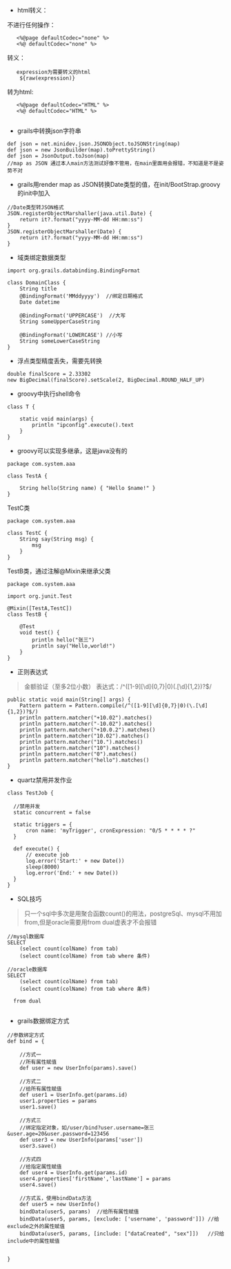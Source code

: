 * html转义：

不进行任何操作：
```
   <%@page defaultCodec="none" %>
   <%@ defaultCodec="none" %>
```

转义：

```
   expression为需要转义的html
    ${raw(expression)}
```

转为html:

```
   <%@page defaultCodec="HTML" %>
   <%@ defaultCodec="HTML" %>
   
 ```
 
* grails中转换json字符串

```
def json = net.minidev.json.JSONObject.toJSONString(map)
def json = new JsonBuilder(map).toPrettyString()
def json = JsonOutput.toJson(map)
//map as JSON 通过本人main方法测试好像不管用，在main里面用会报错，不知道是不是姿势不对
```

* grails用render map as JSON转换Date类型的值，在init/BootStrap.groovy的init中加入

```
//Date类型转JSON格式
JSON.registerObjectMarshaller(java.util.Date) {
    return it?.format("yyyy-MM-dd HH:mm:ss")
}
JSON.registerObjectMarshaller(Date) {
    return it?.format("yyyy-MM-dd HH:mm:ss")
}

```

* 域类绑定数据类型

```
import org.grails.databinding.BindingFormat

class DomainClass {
    String title
    @BindingFormat('MMddyyyy')  //绑定日期格式
    Date datetime
    
    @BindingFormat('UPPERCASE')  //大写
    String someUpperCaseString

    @BindingFormat('LOWERCASE') //小写
    String someLowerCaseString
}
```

* 浮点类型精度丢失，需要先转换

```
double finalScore = 2.33302
new BigDecimal(finalScore).setScale(2, BigDecimal.ROUND_HALF_UP)
```

* groovy中执行shell命令

```
class T {

    static void main(args) {
        println "ipconfig".execute().text
    }
}
```

* groovy可以实现多继承，这是java没有的

```
package com.system.aaa

class TestA {

    String hello(String name) { "Hello $name!" }
}
```

TestC类

```
package com.system.aaa

class TestC {
    String say(String msg) {
        msg
    }
}

```

TestB类，通过注解@Mixin来继承父类

```
package com.system.aaa

import org.junit.Test

@Mixin([TestA,TestC])
class TestB {

    @Test
    void test() {
        println hello("张三")
        println say("Hello,world!")
    }
}
```

* 正则表达式

> 金额验证（至多2位小数）
> 表达式：/^([1-9][\d]{0,7}|0)(\.[\d]{1,2})?$/

```
public static void main(String[] args) {
    Pattern pattern = Pattern.compile(/^([1-9][\d]{0,7}|0)(\.[\d]{1,2})?$/)
    println pattern.matcher("+10.02").matches()
    println pattern.matcher("-10.02").matches()
    println pattern.matcher("+10.0.2").matches()
    println pattern.matcher("10.02").matches()
    println pattern.matcher("10.").matches()
    println pattern.matcher("10").matches()
    println pattern.matcher("0").matches()
    println pattern.matcher("hello").matches()
}
```

* quartz禁用并发作业

```
class TestJob {

  //禁用并发
  static concurrent = false

  static triggers = {
      cron name: 'myTrigger', cronExpression: "0/5 * * * * ?"
  }

  def execute() {
      // execute job
      log.error('Start:' + new Date())
      sleep(8000)
      log.error('End:' + new Date())
  }
}
```
* SQL技巧

> 只一个sql中多次是用聚合函数count()的用法，postgreSql、mysql不用加from,但是oracle需要用from dual虚表才不会报错

```
//mysql数据库
SELECT
	(select count(colName) from tab)
	(select count(colName) from tab where 条件)

//oracle数据库
SELECT
	(select count(colName) from tab)
	(select count(colName) from tab where 条件)
   
  from dual
  
```

* grails数据绑定方式

```
//参数绑定方式
def bind = {

    //方式一
    //所有属性赋值
    def user = new UserInfo(params).save()

    //方式二
    //给所有属性赋值
    def user1 = UserInfo.get(params.id)
    user1.properties = params
    user1.save()

    //方式三
    //绑定指定对象，如/user/bind?user.username=张三&user.age=20&user.password=123456
    def user3 = new UserInfo(params['user'])
    user3.save()

    //方式四
    //给指定属性赋值
    def user4 = UserInfo.get(params.id)
    user4.properties['firstName','lastName'] = params
    user4.save()

    //方式五，使用bindData方法
    def user5 = new UserInfo()
    bindData(user5, params)  //给所有属性赋值
    bindData(user5, params, [exclude: ['username', 'password']]) //给exclude之外的属性赋值
    bindData(user5, params, [include: ["dataCreated", "sex"]])   //只给include中的属性赋值


}
```
